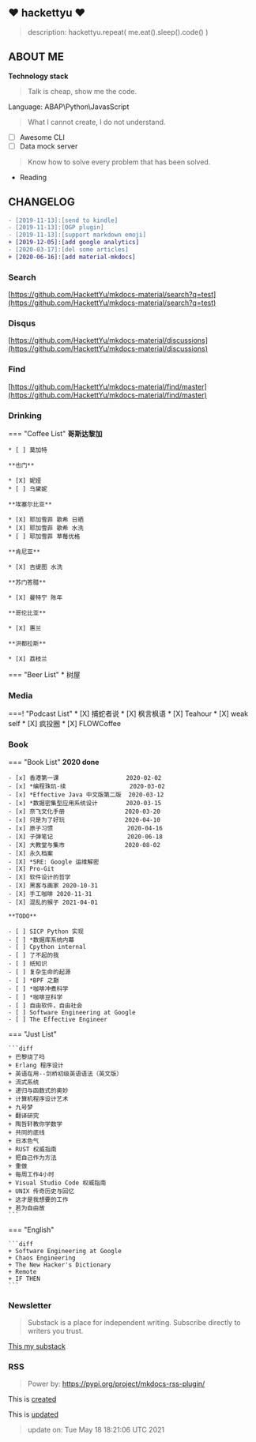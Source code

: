 ## :heart: hackettyu :heart:

> description: hackettyu.repeat( me.eat().sleep().code() )

## ABOUT ME

**Technology stack**

> Talk is cheap, show me the code.

Language: ABAP\Python\JavasScript

> What I cannot create, I do not understand.

- [ ] Awesome CLI
- [ ] Data mock server

> Know how to solve every problem that has been solved.

- Reading

## CHANGELOG

``` diff
- [2019-11-13]:[send to kindle]
- [2019-11-13]:[OGP plugin]
- [2019-11-13]:[support markdown emoji]
+ [2019-12-05]:[add google analytics]
- [2020-03-17]:[del some articles]
+ [2020-06-16]:[add material-mkdocs]
```

### Search

[https://github.com/HackettYu/mkdocs-material/search?q=test](https://github.com/HackettYu/mkdocs-material/search?q=test)

### Disqus

[https://github.com/HackettYu/mkdocs-material/discussions](https://github.com/HackettYu/mkdocs-material/discussions)

### Find

[https://github.com/HackettYu/mkdocs-material/find/master](https://github.com/HackettYu/mkdocs-material/find/master)

### Drinking

=== "Coffee List"
    **哥斯达黎加**

    * [ ] 莫加特
     
    **也门**

    * [X] 妮娅
    * [ ] 乌黛妮
 
    **埃塞尔比亚**

    * [X] 耶加雪菲 歌希 日晒
    * [X] 耶加雪菲 歌希 水洗
    * [ ] 耶加雪菲 草莓优格
    
    **肯尼亚**

    * [X] 吉缇图 水洗
     
    **苏门答腊**

    * [X] 曼特宁 陈年
     
    **哥伦比亚**

    * [X] 惠兰

    **洪都拉斯**

    * [X] 荔枝兰

=== "Beer List"
    * 树屋


### Media

===! "Podcast List"
    * [X] 捕蛇者说
    * [X] 枫言枫语
    * [X] Teahour
    * [X] weak self
    * [X] 疯投圈
    * [X] FLOWCoffee

### Book

=== "Book List"
    **2020 done**

    - [x] 香港第一课                   2020-02-02
    - [x] *编程珠玑-续                  2020-03-02
    - [x] *Effective Java 中文版第二版  2020-03-12
    - [x] *数据密集型应用系统设计        2020-03-15
    - [x] 奈飞文化手册                 2020-03-20
    - [x] 只是为了好玩                 2020-04-10
    - [x] 原子习惯                     2020-04-16
    - [X] 子弹笔记                     2020-06-18
    - [X] 大教堂与集市                 2020-08-02
    - [X] 永久档案                     
    - [X] *SRE: Google 运维解密         
    - [X] Pro-Git
    - [X] 软件设计的哲学
    - [X] 黑客与画家 2020-10-31
    - [X] 手工咖啡 2020-11-31
    - [X] 混乱的猴子 2021-04-01   

    **TODO**

    - [ ] SICP Python 实现
    - [ ] *数据库系统内幕
    - [ ] Cpython internal
    - [ ] 了不起的我
    - [ ] 纸知识
    - [ ] 复杂生命的起源
    - [ ] *BPF 之巅
    - [ ] *咖啡冲煮科学
    - [ ] *咖啡豆科学
    - [ ] 自由软件，自由社会
    - [ ] Software Engineering at Google
    - [ ] The Effective Engineer

=== "Just List"

    ```diff
    + 巴黎烧了吗
    + Erlang 程序设计
    + 英语在用--剑桥初级英语语法（英文版）
    + 流式系统
    + 递归与函数式的奥妙
    + 计算机程序设计艺术
    + 九号梦
    + 翻译研究
    + 陶哲轩教你学数学
    + 共同的底线
    + 日本色气
    + RUST 权威指南
    + 把自己作为方法
    + 重做
    + 每周工作4小时
    + Visual Studio Code 权威指南
    + UNIX 传奇历史与回忆
    + 这才是我想要的工作
    + 若为自由故
    ```

=== "English"

    ```diff
    + Software Engineering at Google
    + Chaos Engineering
    + The New Hacker's Dictionary
    + Remote
    + IF THEN
    ```

### Newsletter

> Substack is a place for independent writing. Subscribe directly to writers you trust.

[This my substack](https://hackettyu.substack.com)

### RSS

> Power by: https://pypi.org/project/mkdocs-rss-plugin/

This is [created](https://hackettyu.com/feed_rss_created.xml)

This is [updated](https://hackettyu.com/feed_rss_updated.xml)


> update on: Tue May 18 18:21:06 UTC 2021 

